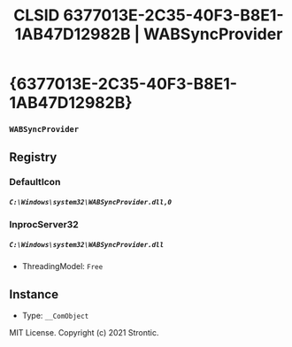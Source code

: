 ﻿---
title: "CLSID 6377013E-2C35-40F3-B8E1-1AB47D12982B | WABSyncProvider"
excerpt: What is COM-Object CLSID 6377013E-2C35-40F3-B8E1-1AB47D12982B?
---

# {6377013E-2C35-40F3-B8E1-1AB47D12982B}

### `WABSyncProvider`

## Registry


### DefaultIcon

##### `C:\Windows\system32\WABSyncProvider.dll,0`

### InprocServer32

##### `C:\Windows\system32\WABSyncProvider.dll`
* ThreadingModel: `Free`

## Instance

* Type: `__ComObject`

MIT License. Copyright (c) 2021 Strontic.


